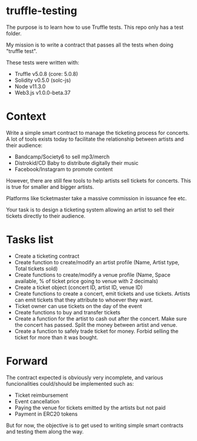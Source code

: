 # truffle-testing

The purpose is to learn how to use Truffle tests. This repo only has a test folder.

My mission is to write a contract that passes all the tests when doing "truffle test".

These tests were written with:
* Truffle v5.0.8 (core: 5.0.8)
* Solidity v0.5.0 (solc-js)
* Node v11.3.0
* Web3.js v1.0.0-beta.37

# Context
Write a simple smart contract to manage the ticketing process for concerts. A lot of tools exists today to facilitate the relationship between artists and their audience:
* Bandcamp/Society6 to sell mp3/merch
* Distrokid/CD Baby to distribute digitally their music
* Facebook/Instagram to promote content

However, there are still few tools to help artists sell tickets for concerts. This is true for smaller and bigger artists. 

Platforms like ticketmaster take a massive commission in issuance fee etc.

Your task is to design a ticketing system allowing an artist to sell their tickets directly to their audience.

# Tasks list
* Create a ticketing contract 
* Create function to create/modify an artist profile (Name, Artist type, Total tickets sold)
* Create functions to create/modify a venue profile (Name, Space available, % of ticket price going to venue with 2 decimals)
* Create a ticket object (concert ID, artist ID, venue ID)
* Create functions to create a concert, emit tickets and use tickets. Artists can emit tickets that they attribute to whoever they want.
* Ticket owner can use tickets on the day of the event
* Create functions to buy and transfer tickets  
* Create a function for the artist to cash out after the concert. Make sure the concert has passed. Split the money between artist and venue.
* Create a function to safely trade ticket for money. Forbid selling the ticket for more than it was bought.

# Forward
The contract expected is obviously very incomplete, and various funcionalities could/should be implemented such as:
* Ticket reimbursement
* Event cancellation
* Paying the venue for tickets emitted by the artists but not paid
* Payment in ERC20 tokens

But for now, the objective is to get used to writing simple smart contracts and testing them along the way.






